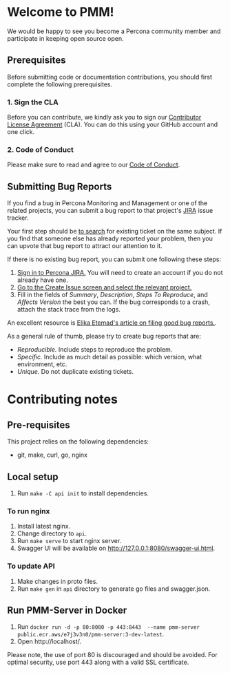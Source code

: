 # Welcome to PMM!

We would be happy to see you become a Percona community member and participate in keeping open source open.

## Prerequisites

Before submitting code or documentation contributions, you should first complete the following prerequisites.

### 1. Sign the CLA

Before you can contribute, we kindly ask you to sign our [Contributor License Agreement](https://cla-assistant.percona.com/percona/pmm) (CLA). You can do this using your GitHub account and one click.

### 2. Code of Conduct

Please make sure to read and agree to our [Code of Conduct](https://github.com/percona/pmm/blob/main/code-of-conduct.md).

## Submitting Bug Reports

If you find a bug in Percona Monitoring and Management or one of the related projects, you can submit a bug report to that project's [JIRA](https://jira.percona.com) issue tracker.

Your first step should be [to search](https://jira.percona.com/issues/?jql=project=PMM) for existing ticket on the same subject. If you find that someone else has already reported your problem, then you can upvote that bug report to attract our attention to it.

If there is no existing bug report, you can submit one following these steps:

1. [Sign in to Percona JIRA.](https://jira.percona.com/login.jsp) You will need to create an account if you do not already have one.
2. [Go to the Create Issue screen and select the relevant project.](https://jira.percona.com/secure/CreateIssueDetails!init.jspa?pid=11600&issuetype=1&priority=3)
3. Fill in the fields of *Summary*, *Description*, *Steps To Reproduce*, and *Affects Version* the best you can. If the bug corresponds to a crash, attach the stack trace from the logs.

An excellent resource is [Elika Etemad's article on filing good bug reports.](http://fantasai.inkedblade.net/style/talks/filing-good-bugs/).

As a general rule of thumb, please try to create bug reports that are:

- *Reproducible.* Include steps to reproduce the problem.
- *Specific.* Include as much detail as possible: which version, what environment, etc.
- *Unique.* Do not duplicate existing tickets.

# Contributing notes

## Pre-requisites

This project relies on the following dependencies:

- git, make, curl, go, nginx

## Local setup

1. Run `make -C api init` to install dependencies.

### To run nginx

1. Install latest nginx.
2. Change directory to `api`.
3. Run `make serve` to start nginx server.
4. Swagger UI will be available on http://127.0.0.1:8080/swagger-ui.html.

### To update API

1. Make changes in proto files.
2. Run `make gen` in `api` directory to generate go files and swagger.json.

## Run PMM-Server in Docker

1. Run `docker run -d -p 80:8080 -p 443:8443  --name pmm-server public.ecr.aws/e7j3v3n0/pmm-server:3-dev-latest`.
2. Open http://localhost/.

Please note, the use of port 80 is discouraged and should be avoided. For optimal security, use port 443 along with a valid SSL certificate.
